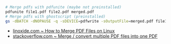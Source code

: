 ```bash
# Merge pdfs with pdfunite (maybe not preinstalled)
pdfunite file1.pdf file2.pdf merged.pdf
# Merge pdfs with ghostscript (preinstalled)
gs -dBATCH -dNOPAUSE -q -sDEVICE=pdfwrite -sOutputFile=merged.pdf file1.pdf file2.pdf
```

- [linoxide.com ~ How to Merge PDF Files on Linux](https://linoxide.com/linux-how-to/merge-pdf-files-linux/)
- [stackoverflow.com ~ Merge / convert multiple PDF files into one PDF](https://stackoverflow.com/a/19358402)

